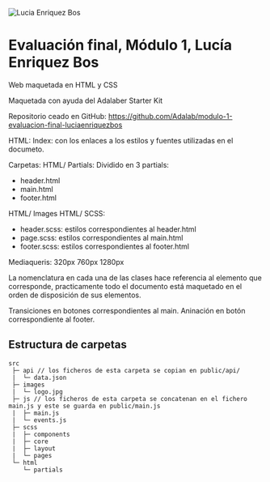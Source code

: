 ![Lucia Enriquez Bos](http://beta.adalab.es/modulo-1-evaluacion-final-luciaenriquezbos/)

# Evaluación final, Módulo 1, Lucía Enriquez Bos

Web maquetada en HTML y CSS

Maquetada con ayuda del Adalaber Starter Kit

Repositorio ceado en GitHub:
https://github.com/Adalab/modulo-1-evaluacion-final-luciaenriquezbos

HTML:
Index: con los enlaces a los estilos y fuentes utilizadas en el documeto.

Carpetas:
HTML/ Partials:
Dividido en 3 partials:

- header.html
- main.html
- footer.html

HTML/ Images
HTML/ SCSS:

- header.scss: estilos correspondientes al header.html
- page.scss: estilos correspondientes al main.html
- footer.scss: estilos correspondientes al footer.html

Mediaqueris:
320px
760px
1280px

La nomenclatura en cada una de las clases hace referencia al elemento que corresponde, practicamente todo el documento está maquetado en el orden de disposición de sus elementos.

Transiciones en botones correspondientes al main.
Aninación en botón correspondiente al footer.

## Estructura de carpetas

```
src
 ├─ api // los ficheros de esta carpeta se copian en public/api/
 |  └─ data.json
 ├─ images
 |  └─ logo.jpg
 ├─ js // los ficheros de esta carpeta se concatenan en el fichero main.js y este se guarda en public/main.js
 |  ├─ main.js
 |  └─ events.js
 ├─ scss
 |  ├─ components
 |  ├─ core
 |  ├─ layout
 |  └─ pages
 └─ html
    └─ partials
```
